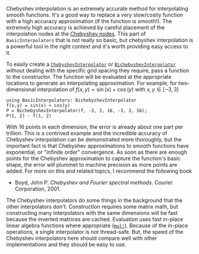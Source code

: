 Chebyshev interpolation is an extremely accurate method for interpolating smooth functions. It's a good way to replace a very slow/costly function with a high accuracy approximation (if the function is smooth!). The extremely high accuracy is achieved by careful placement of the interpolation nodes at the [Chebyshev nodes](https://en.wikipedia.org/wiki/Chebyshev_nodes). This part of `BasicInterpolators` that is not really so basic, but chebyshev interpolation is a powerful tool in the right context and it's worth providing easy access to it.

To easily create a [`ChebyshevInterpolator`](@ref) or [`BichebyshevInterpolator`](@ref) without dealing with the specific grid spacing they require, pass a function to the constructor. The function will be evaluated at the appropriate locations to generate an interpolating approximation. For example, for two-dimensional interpolation of $f(x,y) = \sin(x) + \cos(y)$ with $x,y ∈ [-3,3]$
```@repl
using BasicInterpolators: BichebyshevInterpolator
f(x,y) = sin(x) + cos(y)
P = BichebyshevInterpolator(f, -3, 3, 16, -3, 3, 16);
P(1, 2) - f(1, 2)
```
With 16 points in each dimension, the error is already about one part per trillion. This is a contrived example and the incredible accuracy of Chebyshev interpolation can be demonstrated more thoroughly, but the important fact is that Chebyshev approximations to smooth functions have exponential, or "infinite order" convergence. As soon as there are enough points for the Chebyshev approximation to capture the function's basic shape, the error will plummet to machine precision as more points are added. For more on this and related topics, I recommend the following book
* Boyd, John P. *Chebyshev and Fourier spectral methods*. Courier Corporation, 2001.

The Chebyshev interpolators do some things in the background that the other interpolators don't. Construction requires some matrix math, but constructing many interpolators with the same dimensions will be fast because the inverted matrices are cached. Evaluation uses fast in-place linear algebra functions where appropriate ([`mul!`](https://docs.julialang.org/en/v1/stdlib/LinearAlgebra/#LinearAlgebra.mul!)). Because of the in-place operations, a single interpolator is not thread-safe. But, the speed of the Chebyshev interpolators here should compare well with other implementations and they should be easy to use.
